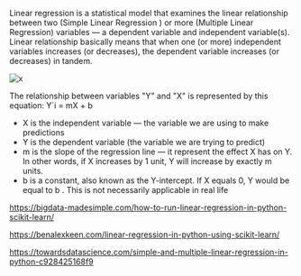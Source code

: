 Linear regression is a statistical model that examines the linear relationship between two (Simple Linear Regression ) 
or more (Multiple Linear Regression) variables — a dependent variable and independent variable(s). 
Linear relationship basically means that when one (or more) independent variables increases (or decreases), 
the dependent variable increases (or decreases) in tandem.

![x](https://i.imgur.com/RqJmngb.png)

The relationship between variables "Y" and "X" is represented by this equation: Y`i = mX + b
* X is the independent variable — the variable we are using to make predictions
* Y is the dependent variable (the variable we are trying to predict)
* m is the slope of the regression line — it represent the effect X has on Y. In other words, if X increases by 1 unit, Y will increase by exactly m units. 
* b is a constant, also known as the Y-intercept. If X equals 0, Y would be equal to b . This is not necessarily applicable in real life

https://bigdata-madesimple.com/how-to-run-linear-regression-in-python-scikit-learn/

https://benalexkeen.com/linear-regression-in-python-using-scikit-learn/

https://towardsdatascience.com/simple-and-multiple-linear-regression-in-python-c928425168f9




